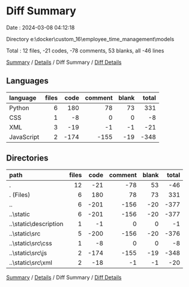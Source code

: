 # Diff Summary

Date : 2024-03-08 04:12:18

Directory e:\\docker\\custom_16\\employee_time_management\\models

Total : 12 files,  -21 codes, -78 comments, 53 blanks, all -46 lines

[Summary](results.md) / [Details](details.md) / Diff Summary / [Diff Details](diff-details.md)

## Languages
| language | files | code | comment | blank | total |
| :--- | ---: | ---: | ---: | ---: | ---: |
| Python | 6 | 180 | 78 | 73 | 331 |
| CSS | 1 | -8 | 0 | 0 | -8 |
| XML | 3 | -19 | -1 | -1 | -21 |
| JavaScript | 2 | -174 | -155 | -19 | -348 |

## Directories
| path | files | code | comment | blank | total |
| :--- | ---: | ---: | ---: | ---: | ---: |
| . | 12 | -21 | -78 | 53 | -46 |
| . (Files) | 6 | 180 | 78 | 73 | 331 |
| .. | 6 | -201 | -156 | -20 | -377 |
| ..\\static | 6 | -201 | -156 | -20 | -377 |
| ..\\static\\description | 1 | -1 | 0 | 0 | -1 |
| ..\\static\\src | 5 | -200 | -156 | -20 | -376 |
| ..\\static\\src\\css | 1 | -8 | 0 | 0 | -8 |
| ..\\static\\src\\js | 2 | -174 | -155 | -19 | -348 |
| ..\\static\\src\\xml | 2 | -18 | -1 | -1 | -20 |

[Summary](results.md) / [Details](details.md) / Diff Summary / [Diff Details](diff-details.md)